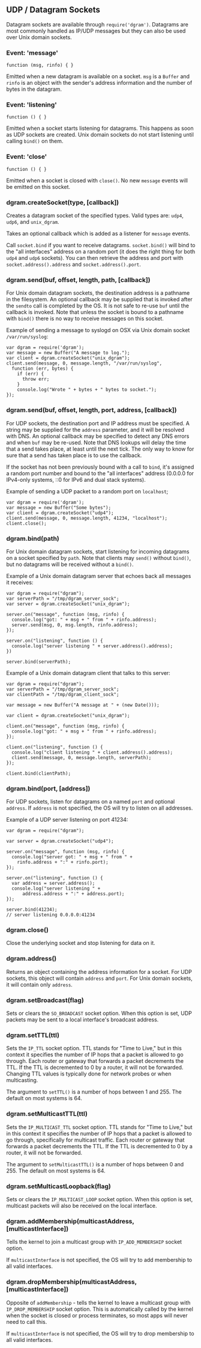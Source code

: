 ## UDP / Datagram Sockets

Datagram sockets are available through `require('dgram')`.  Datagrams are most commonly
handled as IP/UDP messages but they can also be used over Unix domain sockets.

### Event: 'message'

`function (msg, rinfo) { }`

Emitted when a new datagram is available on a socket.  `msg` is a `Buffer` and `rinfo` is
an object with the sender's address information and the number of bytes in the datagram.

### Event: 'listening'

`function () { }`

Emitted when a socket starts listening for datagrams.  This happens as soon as UDP sockets
are created.  Unix domain sockets do not start listening until calling `bind()` on them.

### Event: 'close'

`function () { }`

Emitted when a socket is closed with `close()`.  No new `message` events will be emitted
on this socket.

### dgram.createSocket(type, [callback])

Creates a datagram socket of the specified types.  Valid types are:
`udp4`, `udp6`, and `unix_dgram`.

Takes an optional callback which is added as a listener for `message` events.

Call `socket.bind` if you want to receive datagrams. `socket.bind()` will bind
to the "all interfaces" address on a random port (it does the right thing for
both `udp4` and `udp6` sockets). You can then retrieve the address and port
with `socket.address().address` and `socket.address().port`.

### dgram.send(buf, offset, length, path, [callback])

For Unix domain datagram sockets, the destination address is a pathname in the filesystem.
An optional callback may be supplied that is invoked after the `sendto` call is completed
by the OS.  It is not safe to re-use `buf` until the callback is invoked.  Note that
unless the socket is bound to a pathname with `bind()` there is no way to receive messages
on this socket.

Example of sending a message to syslogd on OSX via Unix domain socket `/var/run/syslog`:

    var dgram = require('dgram');
    var message = new Buffer("A message to log.");
    var client = dgram.createSocket("unix_dgram");
    client.send(message, 0, message.length, "/var/run/syslog",
      function (err, bytes) {
        if (err) {
          throw err;
        }
        console.log("Wrote " + bytes + " bytes to socket.");
    });

### dgram.send(buf, offset, length, port, address, [callback])

For UDP sockets, the destination port and IP address must be specified.  A string
may be supplied for the `address` parameter, and it will be resolved with DNS.  An
optional callback may be specified to detect any DNS errors and when `buf` may be
re-used.  Note that DNS lookups will delay the time that a send takes place, at
least until the next tick.  The only way to know for sure that a send has taken place
is to use the callback.

If the socket has not been previously bound with a call to `bind`, it's
assigned a random port number and bound to the "all interfaces" address
(0.0.0.0 for IPv4-only systems, ::0 for IPv6 and dual stack systems).

Example of sending a UDP packet to a random port on `localhost`;

    var dgram = require('dgram');
    var message = new Buffer("Some bytes");
    var client = dgram.createSocket("udp4");
    client.send(message, 0, message.length, 41234, "localhost");
    client.close();


### dgram.bind(path)

For Unix domain datagram sockets, start listening for incoming datagrams on a
socket specified by `path`. Note that clients may `send()` without `bind()`,
but no datagrams will be received without a `bind()`.

Example of a Unix domain datagram server that echoes back all messages it receives:

    var dgram = require("dgram");
    var serverPath = "/tmp/dgram_server_sock";
    var server = dgram.createSocket("unix_dgram");

    server.on("message", function (msg, rinfo) {
      console.log("got: " + msg + " from " + rinfo.address);
      server.send(msg, 0, msg.length, rinfo.address);
    });

    server.on("listening", function () {
      console.log("server listening " + server.address().address);
    })

    server.bind(serverPath);

Example of a Unix domain datagram client that talks to this server:

    var dgram = require("dgram");
    var serverPath = "/tmp/dgram_server_sock";
    var clientPath = "/tmp/dgram_client_sock";

    var message = new Buffer("A message at " + (new Date()));

    var client = dgram.createSocket("unix_dgram");

    client.on("message", function (msg, rinfo) {
      console.log("got: " + msg + " from " + rinfo.address);
    });

    client.on("listening", function () {
      console.log("client listening " + client.address().address);
      client.send(message, 0, message.length, serverPath);
    });

    client.bind(clientPath);

### dgram.bind(port, [address])

For UDP sockets, listen for datagrams on a named `port` and optional `address`.  If
`address` is not specified, the OS will try to listen on all addresses.

Example of a UDP server listening on port 41234:

    var dgram = require("dgram");

    var server = dgram.createSocket("udp4");

    server.on("message", function (msg, rinfo) {
      console.log("server got: " + msg + " from " +
        rinfo.address + ":" + rinfo.port);
    });

    server.on("listening", function () {
      var address = server.address();
      console.log("server listening " +
          address.address + ":" + address.port);
    });

    server.bind(41234);
    // server listening 0.0.0.0:41234


### dgram.close()

Close the underlying socket and stop listening for data on it.

### dgram.address()

Returns an object containing the address information for a socket.  For UDP sockets,
this object will contain `address` and `port`.  For Unix domain sockets, it will contain
only `address`.

### dgram.setBroadcast(flag)

Sets or clears the `SO_BROADCAST` socket option.  When this option is set, UDP packets
may be sent to a local interface's broadcast address.

### dgram.setTTL(ttl)

Sets the `IP_TTL` socket option.  TTL stands for "Time to Live," but in this context it
specifies the number of IP hops that a packet is allowed to go through.  Each router or
gateway that forwards a packet decrements the TTL.  If the TTL is decremented to 0 by a
router, it will not be forwarded.  Changing TTL values is typically done for network
probes or when multicasting.

The argument to `setTTL()` is a number of hops between 1 and 255.  The default on most
systems is 64.

### dgram.setMulticastTTL(ttl)

Sets the `IP_MULTICAST_TTL` socket option.  TTL stands for "Time to Live," but in this
context it specifies the number of IP hops that a packet is allowed to go through,
specifically for multicast traffic.  Each router or gateway that forwards a packet
decrements the TTL. If the TTL is decremented to 0 by a router, it will not be forwarded.

The argument to `setMulticastTTL()` is a number of hops between 0 and 255.  The default on most
systems is 64.

### dgram.setMulticastLoopback(flag)

Sets or clears the `IP_MULTICAST_LOOP` socket option.  When this option is set, multicast
packets will also be received on the local interface.

### dgram.addMembership(multicastAddress, [multicastInterface])

Tells the kernel to join a multicast group with `IP_ADD_MEMBERSHIP` socket option.

If `multicastInterface` is not specified, the OS will try to add membership to all valid
interfaces.

### dgram.dropMembership(multicastAddress, [multicastInterface])

Opposite of `addMembership` - tells the kernel to leave a multicast group with
`IP_DROP_MEMBERSHIP` socket option. This is automatically called by the kernel
when the socket is closed or process terminates, so most apps will never need to call
this.

If `multicastInterface` is not specified, the OS will try to drop membership to all valid
interfaces.
